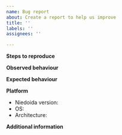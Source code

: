 ```yaml
---
name: Bug report
about: Create a report to help us improve
title: ''
labels: ''
assignees: ''

---
```


**Steps to reproduce**

**Observed behaviour**

**Expected behaviour**

**Platform**
 - Niedoida version:
 - OS:
 - Architecture:

**Additional information**
